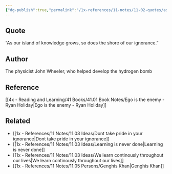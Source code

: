 ```yaml
---
{"dg-publish":true,"permalink":"/1x-references/11-notes/11-02-quotes/as-our-island-of-knowledge-grows-so-does-the-shore-of-our-ignorance-john-wheeler/","title":"As our island of knowledge grows, so does the shore of our ignorance - John Wheeler","created":"2024-06-30T21:44:26.369+03:00","updated":"2024-07-02T08:30:36.178+03:00"}
---
```



## Quote
“As our island of knowledge grows, so does the shore of our ignorance.”

## Author
The physicist John Wheeler, who helped develop the hydrogen bomb

## Reference
[[4x - Reading and Learning/41 Books/41.01 Book Notes/Ego is the enemy - Ryan Holiday\|Ego is the enemy - Ryan Holiday]]

## Related
- [[1x - References/11 Notes/11.03 Ideas/Dont take pride in your ignorance\|Dont take pride in your ignorance]]
- [[1x - References/11 Notes/11.03 Ideas/Learning is never done\|Learning is never done]]
- [[1x - References/11 Notes/11.03 Ideas/We learn continously throughout our lives\|We learn continously throughout our lives]]
- [[1x - References/11 Notes/11.05 Persons/Genghis Khan\|Genghis Khan]]